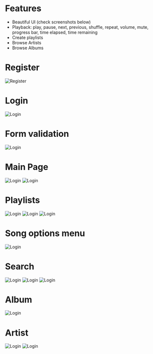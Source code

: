 # Features
- Beautiful UI (check screenshots below)
- Playback: play, pause, next, previous, shuffle, repeat, volume, mute, progress bar, time elapsed, time remaining
- Create playlists
- Browse Artists
- Browse Albums

# Register
![Register](https://github.com/leomcg/spotify-clone/blob/develop/assets/images/screenshots/register.png?raw=true)

# Login
![Login](https://github.com/leomcg/spotify-clone/blob/develop/assets/images/screenshots/login.png?raw=true)

# Form validation
![Login](https://github.com/leomcg/spotify-clone/blob/develop/assets/images/screenshots/form-validation.png?raw=true)

# Main Page
![Login](https://github.com/leomcg/spotify-clone/blob/develop/assets/images/screenshots/main-page.png?raw=true)
![Login](https://github.com/leomcg/spotify-clone/blob/develop/assets/images/screenshots/main-page-2.png?raw=true)

# Playlists
![Login](https://github.com/leomcg/spotify-clone/blob/develop/assets/images/screenshots/new-playlist.png?raw=true)
![Login](https://github.com/leomcg/spotify-clone/blob/develop/assets/images/screenshots/playlists-1.png?raw=true)
![Login](https://github.com/leomcg/spotify-clone/blob/develop/assets/images/screenshots/playlists-2.png?raw=true)

# Song options menu
![Login](https://github.com/leomcg/spotify-clone/blob/develop/assets/images/screenshots/options-menu.png?raw=true)

# Search
![Login](https://github.com/leomcg/spotify-clone/blob/develop/assets/images/screenshots/search.png?raw=true)
![Login](https://github.com/leomcg/spotify-clone/blob/develop/assets/images/screenshots/search-1.png?raw=true)
![Login](https://github.com/leomcg/spotify-clone/blob/develop/assets/images/screenshots/search-2.png?raw=true)

# Album
![Login](https://github.com/leomcg/spotify-clone/blob/develop/assets/images/screenshots/album.png?raw=true)

# Artist
![Login](https://github.com/leomcg/spotify-clone/blob/develop/assets/images/screenshots/artist-page.png?raw=true)
![Login](https://github.com/leomcg/spotify-clone/blob/develop/assets/images/screenshots/artist-page-2.png?raw=true)

